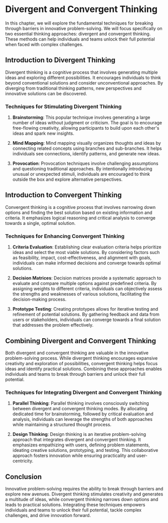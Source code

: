 Divergent and Convergent Thinking
==================================================================================================================

In this chapter, we will explore the fundamental techniques for breaking through barriers in innovative problem-solving. We will focus specifically on two essential thinking approaches: divergent and convergent thinking. These methods can help individuals and teams unlock their full potential when faced with complex challenges.

Introduction to Divergent Thinking
----------------------------------

Divergent thinking is a cognitive process that involves generating multiple ideas and exploring different possibilities. It encourages individuals to think beyond conventional solutions and consider unconventional approaches. By diverging from traditional thinking patterns, new perspectives and innovative solutions can be discovered.

### Techniques for Stimulating Divergent Thinking

1. **Brainstorming**: This popular technique involves generating a large number of ideas without judgment or criticism. The goal is to encourage free-flowing creativity, allowing participants to build upon each other's ideas and spark new insights.

2. **Mind Mapping**: Mind mapping visually organizes thoughts and ideas by connecting related concepts using branches and sub-branches. It helps individuals see connections, identify patterns, and generate new ideas.

3. **Provocation**: Provocation techniques involve challenging assumptions and questioning traditional approaches. By intentionally introducing unusual or unexpected stimuli, individuals are encouraged to think outside the box and explore alternative perspectives.

Introduction to Convergent Thinking
-----------------------------------

Convergent thinking is a cognitive process that involves narrowing down options and finding the best solution based on existing information and criteria. It emphasizes logical reasoning and critical analysis to converge towards a single, optimal solution.

### Techniques for Enhancing Convergent Thinking

1. **Criteria Evaluation**: Establishing clear evaluation criteria helps prioritize ideas and select the most viable solutions. By considering factors such as feasibility, impact, cost-effectiveness, and alignment with goals, individuals can make informed decisions and converge towards optimal solutions.

2. **Decision Matrices**: Decision matrices provide a systematic approach to evaluate and compare multiple options against predefined criteria. By assigning weights to different criteria, individuals can objectively assess the strengths and weaknesses of various solutions, facilitating the decision-making process.

3. **Prototype Testing**: Creating prototypes allows for iterative testing and refinement of potential solutions. By gathering feedback and data from users or stakeholders, individuals can converge towards a final solution that addresses the problem effectively.

Combining Divergent and Convergent Thinking
-------------------------------------------

Both divergent and convergent thinking are valuable in the innovative problem-solving process. While divergent thinking encourages expansive creativity and exploration of possibilities, convergent thinking helps focus ideas and identify practical solutions. Combining these approaches enables individuals and teams to break through barriers and unlock their full potential.

### Techniques for Integrating Divergent and Convergent Thinking

1. **Parallel Thinking**: Parallel thinking involves consciously switching between divergent and convergent thinking modes. By allocating dedicated time for brainstorming, followed by critical evaluation and analysis, individuals can leverage the strengths of both approaches while maintaining a structured thought process.

2. **Design Thinking**: Design thinking is an iterative problem-solving approach that integrates divergent and convergent thinking. It emphasizes empathizing with users, defining problem statements, ideating creative solutions, prototyping, and testing. This collaborative approach fosters innovation while ensuring practicality and user-centricity.

Conclusion
----------

Innovative problem-solving requires the ability to break through barriers and explore new avenues. Divergent thinking stimulates creativity and generates a multitude of ideas, while convergent thinking narrows down options and leads to practical solutions. Integrating these techniques empowers individuals and teams to unlock their full potential, tackle complex challenges, and drive innovation forward.
